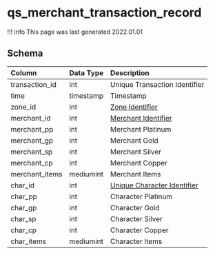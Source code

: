 # qs_merchant_transaction_record

!!! info
	This page was last generated 2022.01.01

## Schema

| Column | Data Type | Description |
| :--- | :--- | :--- |
| transaction_id | int | Unique Transaction Identifier |
| time | timestamp | Timestamp |
| zone_id | int | [Zone Identifier](../../../../server/zones/zone-list) |
| merchant_id | int | [Merchant Identifier](../../schema/merchants/merchantlist.md) |
| merchant_pp | int | Merchant Platinum |
| merchant_gp | int | Merchant Gold |
| merchant_sp | int | Merchant Silver |
| merchant_cp | int | Merchant Copper |
| merchant_items | mediumint | Merchant Items |
| char_id | int | [Unique Character Identifier](../../schema/characters/character_data.md) |
| char_pp | int | Character Platinum |
| char_gp | int | Character Gold |
| char_sp | int | Character Silver |
| char_cp | int | Character Copper |
| char_items | mediumint | Character Items |

